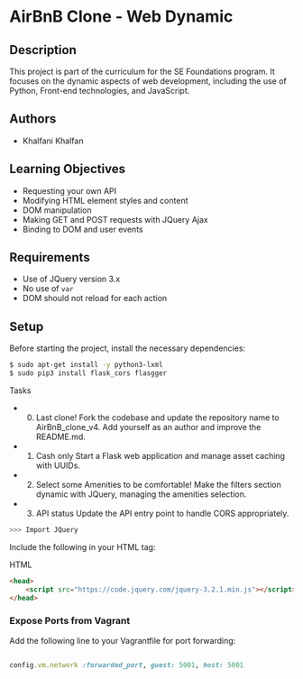 # AirBnB Clone - Web Dynamic

## Description
This project is part of the curriculum for the SE Foundations program. It focuses on the dynamic aspects of web development, including the use of Python, Front-end technologies, and JavaScript.

## Authors
- Khalfani Khalfan

## Learning Objectives
- Requesting your own API
- Modifying HTML element styles and content
- DOM manipulation
- Making GET and POST requests with JQuery Ajax
- Binding to DOM and user events

## Requirements
- Use of JQuery version 3.x
- No use of `var`
- DOM should not reload for each action

## Setup
Before starting the project, install the necessary dependencies:
```bash
$ sudo apt-get install -y python3-lxml
$ sudo pip3 install flask_cors flasgger
```
Tasks
* 0. Last clone!
Fork the codebase and update the repository name to AirBnB_clone_v4. Add yourself as an author and improve the README.md.

* 1. Cash only
Start a Flask web application and manage asset caching with UUIDs.

* 2. Select some Amenities to be comfortable!
Make the filters section dynamic with JQuery, managing the amenities selection.

* 3. API status
Update the API entry point to handle CORS appropriately.

```python
>>> Import JQuery
```
Include the following in your HTML <head> tag:

HTML

```html
<head>
    <script src="https://code.jquery.com/jquery-3.2.1.min.js"></script>
</head>
```
### Expose Ports from Vagrant
Add the following line to your Vagrantfile for port forwarding:

``` Ruby

config.vm.network :forwarded_port, guest: 5001, host: 5001
```